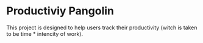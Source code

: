 # Productiviy Pangolin

This project is designed to help users track their productivity (witch is taken to be time * intencity of work). 
